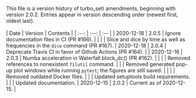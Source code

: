 This file is a version history of turbo_seti amendments, beginning with version 2.0.2.  Entries appear in version descending order (newest first, oldest last).
<br>
<br>
|    Date    | Version | Contents |
| :--: | :--: | :-- |
| 2020-12-18 | 2.0.5 | Ignore documentation files in CI (PR #166). |
| | | Slice and dice by time as well as frequencies in the `dice` command (PR #167).
| 2020-12-18 | 2.0.4 | Deprecate Travis CI in favor of Github Actions (PR #164). |
| 2020-12-16 | 2.0.3 | Numba acceleration in Waterfall.block_dc() (PR #162). |
| | | Removed references to nonexistent `filutil` command.
| | | Removed generated pop-up plot windows while running `pytest`; the figures are still saved. |
| | | Removed outdated Docker files.
| | | Updated setuptools build requirements.
| | | Updated documentation.
| 2020-12-15 | 2.0.2  | Current as of 2020-12-15. |
